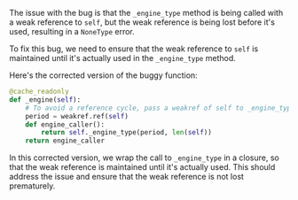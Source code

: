 The issue with the bug is that the `_engine_type` method is being called with a weak reference to `self`, but the weak reference is being lost before it's used, resulting in a `NoneType` error.

To fix this bug, we need to ensure that the weak reference to `self` is maintained until it's actually used in the `_engine_type` method.

Here's the corrected version of the buggy function:

```python
@cache_readonly
def _engine(self):
    # To avoid a reference cycle, pass a weakref of self to _engine_type.
    period = weakref.ref(self)
    def engine_caller():
        return self._engine_type(period, len(self))
    return engine_caller
```

In this corrected version, we wrap the call to `_engine_type` in a closure, so that the weak reference is maintained until it's actually used. This should address the issue and ensure that the weak reference is not lost prematurely.